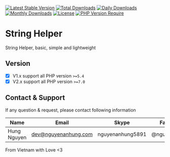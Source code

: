 [![Latest Stable Version](https://img.shields.io/packagist/v/nguyenanhung/string-helper.svg?style=flat-square)](https://packagist.org/packages/nguyenanhung/string-helper)
[![Total Downloads](https://img.shields.io/packagist/dt/nguyenanhung/string-helper.svg?style=flat-square)](https://packagist.org/packages/nguyenanhung/string-helper)
[![Daily Downloads](https://img.shields.io/packagist/dd/nguyenanhung/string-helper.svg?style=flat-square)](https://packagist.org/packages/nguyenanhung/string-helper)
[![Monthly Downloads](https://img.shields.io/packagist/dm/nguyenanhung/string-helper.svg?style=flat-square)](https://packagist.org/packages/nguyenanhung/string-helper)
[![License](https://img.shields.io/packagist/l/nguyenanhung/string-helper.svg?style=flat-square)](https://packagist.org/packages/nguyenanhung/string-helper)
[![PHP Version Require](https://img.shields.io/packagist/dependency-v/nguyenanhung/string-helper/php)](https://packagist.org/packages/nguyenanhung/string-helper)

# String Helper

String Helper, basic, simple and lightweight

## Version

- [x] V1.x support all PHP version `>=5.4`
- [x] V2.x support all PHP version `>=7.0`

## Contact & Support

If any question & request, please contact following information

| Name        | Email                | Skype            | Facebook      |
|-------------|----------------------|------------------|---------------|
| Hung Nguyen | dev@nguyenanhung.com | nguyenanhung5891 | @nguyenanhung |

From Vietnam with Love <3
